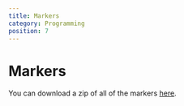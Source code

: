 ```yaml
---
title: Markers
category: Programming
position: 7
---
```

# Markers

You can download a zip of all of the markers [here](/docs/markers.zip).

